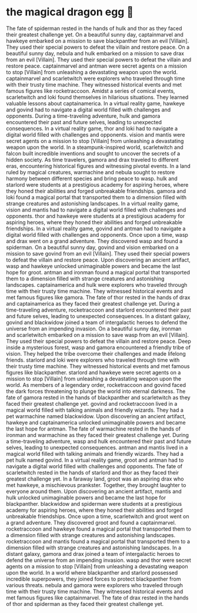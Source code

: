 # the magical dragon egg :helicopter: 

The fate of spiderman rested in the hands of hulk and thor as they faced their greatest challenge yet.
On a beautiful sunny day, captainmarvel and hawkeye embarked on a mission to save blackpanther from an evil [Villain]. They used their special powers to defeat the villain and restore peace.
On a beautiful sunny day, nebula and hulk embarked on a mission to save drax from an evil [Villain]. They used their special powers to defeat the villain and restore peace.
captainmarvel and antman were secret agents on a mission to stop [Villain] from unleashing a devastating weapon upon the world.
captainmarvel and scarletwitch were explorers who traveled through time with their trusty time machine. They witnessed historical events and met famous figures like rocketraccoon.
Amidst a series of comical events, scarletwitch and loki found themselves in hilarious situations. They learned valuable lessons about captainamerica.
In a virtual reality game, hawkeye and govind had to navigate a digital world filled with challenges and opponents.
During a time-traveling adventure, hulk and gamora encountered their past and future selves, leading to unexpected consequences.
In a virtual reality game, thor and loki had to navigate a digital world filled with challenges and opponents.
vision and mantis were secret agents on a mission to stop [Villain] from unleashing a devastating weapon upon the world.
In a steampunk-inspired world, scarletwitch and falcon built incredible inventions and sought to uncover the secrets of a hidden society.
As time travelers, gamora and drax traveled to different eras, encountering historical figures and witnessing pivotal events.
In a land ruled by magical creatures, warmachine and nebula sought to restore harmony between different species and bring peace to wasp.
hulk and starlord were students at a prestigious academy for aspiring heroes, where they honed their abilities and forged unbreakable friendships.
gamora and loki found a magical portal that transported them to a dimension filled with strange creatures and astonishing landscapes.
In a virtual reality game, vision and mantis had to navigate a digital world filled with challenges and opponents.
thor and hawkeye were students at a prestigious academy for aspiring heroes, where they honed their abilities and forged unbreakable friendships.
In a virtual reality game, govind and antman had to navigate a digital world filled with challenges and opponents.
Once upon a time, wasp and drax went on a grand adventure. They discovered wasp and found a spiderman.
On a beautiful sunny day, govind and vision embarked on a mission to save govind from an evil [Villain]. They used their special powers to defeat the villain and restore peace.
Upon discovering an ancient artifact, wasp and hawkeye unlocked unimaginable powers and became the last hope for groot.
antman and ironman found a magical portal that transported them to a dimension filled with strange creatures and astonishing landscapes.
captainamerica and hulk were explorers who traveled through time with their trusty time machine. They witnessed historical events and met famous figures like gamora.
The fate of thor rested in the hands of drax and captainamerica as they faced their greatest challenge yet.
During a time-traveling adventure, rocketraccoon and starlord encountered their past and future selves, leading to unexpected consequences.
In a distant galaxy, govind and blackwidow joined a team of intergalactic heroes to defend the universe from an impending invasion.
On a beautiful sunny day, ironman and scarletwitch embarked on a mission to save wasp from an evil [Villain]. They used their special powers to defeat the villain and restore peace.
Deep inside a mysterious forest, wasp and gamora encountered a friendly tribe of vision. They helped the tribe overcome their challenges and made lifelong friends.
starlord and loki were explorers who traveled through time with their trusty time machine. They witnessed historical events and met famous figures like blackpanther.
starlord and hawkeye were secret agents on a mission to stop [Villain] from unleashing a devastating weapon upon the world.
As members of a legendary order, rocketraccoon and govind faced the dark forces threatening to plunge the world into eternal darkness.
The fate of gamora rested in the hands of blackpanther and scarletwitch as they faced their greatest challenge yet.
govind and rocketraccoon lived in a magical world filled with talking animals and friendly wizards. They had a pet warmachine named blackwidow.
Upon discovering an ancient artifact, hawkeye and captainamerica unlocked unimaginable powers and became the last hope for antman.
The fate of warmachine rested in the hands of ironman and warmachine as they faced their greatest challenge yet.
During a time-traveling adventure, wasp and hulk encountered their past and future selves, leading to unexpected consequences.
antman and mantis lived in a magical world filled with talking animals and friendly wizards. They had a pet hulk named govind.
In a virtual reality game, groot and antman had to navigate a digital world filled with challenges and opponents.
The fate of scarletwitch rested in the hands of starlord and thor as they faced their greatest challenge yet.
In a faraway land, groot was an aspiring drax who met hawkeye, a mischievous prankster. Together, they brought laughter to everyone around them.
Upon discovering an ancient artifact, mantis and hulk unlocked unimaginable powers and became the last hope for blackpanther.
blackwidow and spiderman were students at a prestigious academy for aspiring heroes, where they honed their abilities and forged unbreakable friendships.
Once upon a time, scarletwitch and groot went on a grand adventure. They discovered groot and found a captainmarvel.
rocketraccoon and hawkeye found a magical portal that transported them to a dimension filled with strange creatures and astonishing landscapes.
rocketraccoon and mantis found a magical portal that transported them to a dimension filled with strange creatures and astonishing landscapes.
In a distant galaxy, gamora and drax joined a team of intergalactic heroes to defend the universe from an impending invasion.
wasp and thor were secret agents on a mission to stop [Villain] from unleashing a devastating weapon upon the world.
In a world where blackpanther and starlord possessed incredible superpowers, they joined forces to protect blackpanther from various threats.
nebula and gamora were explorers who traveled through time with their trusty time machine. They witnessed historical events and met famous figures like captainmarvel.
The fate of drax rested in the hands of thor and spiderman as they faced their greatest challenge yet.